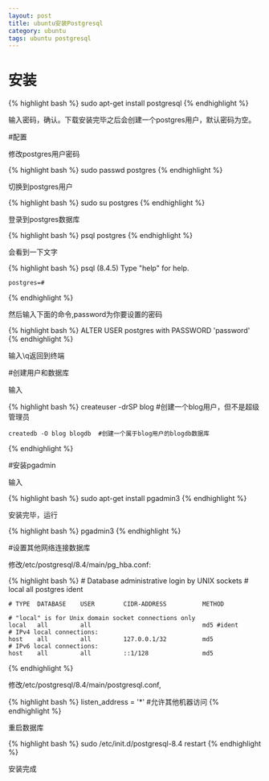 ```yaml
---
layout: post
title: ubuntu安装Postgresql
category: ubuntu
tags: ubuntu postgresql
---
```


# 安装

{% highlight bash %}
    sudo apt-get install postgresql
{% endhighlight %}

输入密码，确认。下载安装完毕之后会创建一个postgres用户，默认密码为空。

#配置    

修改postgres用户密码

{% highlight bash %}
    sudo passwd postgres
{% endhighlight %}

切换到postgres用户

{% highlight bash %}
    sudo su postgres
{% endhighlight %}

登录到postgres数据库

{% highlight bash %}
    psql postgres
{% endhighlight %}

会看到一下文字

{% highlight bash %}
    psql (8.4.5)
    Type "help" for help.

    postgres=#
{% endhighlight %}

然后输入下面的命令,password为你要设置的密码

{% highlight bash %}
    ALTER USER postgres with PASSWORD 'password'
{% endhighlight %}


输入\q返回到终端  


#创建用户和数据库  


输入

{% highlight bash %}
    createuser -drSP blog  #创建一个blog用户，但不是超级管理员

    createdb -O blog blogdb  #创建一个属于blog用户的blogdb数据库
{% endhighlight %}

#安装pgadmin

输入

{% highlight bash %}
    sudo apt-get install pgadmin3
{% endhighlight %}

安装完毕，运行

{% highlight bash %}
    pgadmin3
{% endhighlight %}

#设置其他网络连接数据库

修改/etc/postgresql/8.4/main/pg_hba.conf:

{% highlight bash %}
    # Database administrative login by UNIX sockets
    # local   all         postgres                          ident

    # TYPE  DATABASE    USER        CIDR-ADDRESS          METHOD

    # "local" is for Unix domain socket connections only
    local   all         all                               md5 #ident
    # IPv4 local connections: 
    host    all         all         127.0.0.1/32          md5
    # IPv6 local connections:
    host    all         all         ::1/128               md5  
{% endhighlight %}

修改/etc/postgresql/8.4/main/postgresql.conf,

{% highlight bash %}
    listen_address = '*' #允许其他机器访问
{% endhighlight %}

重启数据库

{% highlight bash %}
    sudo /etc/init.d/postgresql-8.4 restart
{% endhighlight %}

安装完成